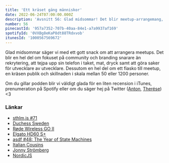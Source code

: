 ```yaml
---
title: 'Ett kräset gäng människor'
date: 2022-06-24T07:00:00.000Z
description: 'Avsnitt 56: Glad midsommar! Det blir meetup-arrangemang, community, branding, en telefon tejpad i taket och mycket mycket annat!'
number: 56
pinecastId: '957a7352-707b-40aa-84e1-a7a9937af169'
spotifyId: '0VXBg8eKaP8dt88TRdxvob'
itunesId: '1000567569672'
---
```


Glad midsommar säger vi med ett gott snack om att arrangera meetups. Det blir en hel del om fokuset på community och branding snarare än rekrytering, att tejpa upp sin telefon i taket, mat, dryck samt att göra saker för utvecklare av utvecklare.
Dessutom en hel del om ett fiasko till meetup, en kräsen publik och skillnaden i skala mellan 50 eller 1200 personer.

Om du gillar podden blir vi väldigt glada för en liten recension i iTunes, prenumeration på Spotify eller om du säger hej på Twitter ([Anton](https://twitter.com/Awnton), [Therése](https://twitter.com/tkomstadius)) &lt;3

### Länkar

- [sthlm.js #71](https://www.meetup.com/sthlm-js/events/286391590/)
- [Duchess Sweden](https://www.meetup.com/duchess-sweden/)
- [Røde Wireless GO II](https://rode.com/fr/microphones/wireless/wirelessgoii)
- [Elgato HD60 S+](https://www.elgato.com/sv/game-capture-hd60-s-plus)
- [asdf #48: The Year of State Machines](https://asdf.pizza/48-the-year-of-state-machines/)
- [Italian Cousins](https://theitaliancousins.se)
- [Jonny Strömberg](https://twitter.com/javve)
- [NordicJS](https://nordicjs.com/2022)
